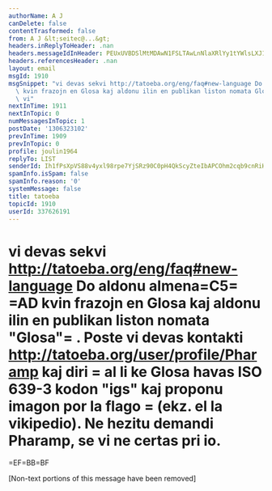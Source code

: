 ```yaml
---
authorName: A J
canDelete: false
contentTrasformed: false
from: A J &lt;seitec@...&gt;
headers.inReplyToHeader: .nan
headers.messageIdInHeader: PEUxUVBDSlMtMDAwN1FSLTAwLnNlaXRlYy1tYWlsLXJ1QGYyNDcubWFpbC5ydT4=
headers.referencesHeader: .nan
layout: email
msgId: 1910
msgSnippet: "vi devas sekvi http://tatoeba.org/eng/faq#new-language Do aldonu almena\u016D\
  \ kvin frazojn en Glosa kaj aldonu ilin en publikan liston nomata Glosa . Poste\
  \ vi"
nextInTime: 1911
nextInTopic: 0
numMessagesInTopic: 1
postDate: '1306323102'
prevInTime: 1909
prevInTopic: 0
profile: joulin1964
replyTo: LIST
senderId: Ih1fPsXpVS88v4yxl98rpe7YjSRz90C0pH4QkScyZteIbAPCOhm2cqb9cnRiHPuu6YJrShgL6O32uWk
spamInfo.isSpam: false
spamInfo.reason: '0'
systemMessage: false
title: tatoeba
topicId: 1910
userId: 337626191
---
```


vi devas sekvi http://tatoeba.org/eng/faq#new-language
Do aldonu almena=C5=
=AD kvin frazojn en Glosa kaj aldonu ilin en publikan liston nomata "Glosa"=
. Poste vi devas kontakti http://tatoeba.org/user/profile/Pharamp kaj diri =
al li ke Glosa havas ISO 639-3 kodon "igs" kaj proponu imagon por la flago =
(ekz. el la vikipedio). Ne hezitu demandi Pharamp, se vi ne certas pri io.
=
=EF=BB=BF


[Non-text portions of this message have been removed]


